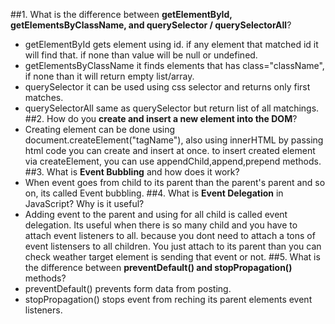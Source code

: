 ##1. What is the difference between **getElementById, getElementsByClassName, and querySelector / querySelectorAll**?
- getElementById gets element using id. if any element that matched id it will find that. if none than value will be null or undefined.
- getElementsByClassName it finds elements that has class="className", if none than it will return empty list/array.
- querySelector it can be used using css selector and returns only first matches.
- querySelectorAll same as querySelector but return list of all matchings.
##2. How do you **create and insert a new element into the DOM**?
- Creating element can be done using document.createElement("tagName"), also using innerHTML by passing html code you can create and insert at once. to insert created element via createElement, you can use appendChild,append,prepend methods.
##3. What is **Event Bubbling** and how does it work?
- When event goes from child to its parent than the parent's parent and so on, its called Event bubbling.
##4. What is **Event Delegation** in JavaScript? Why is it useful?
- Adding event to the parent and using for all child is called event delegation. Its useful when there is so many child and you have to attach event listeners to all. because you dont need to attach a tons of event listensers to all children. You just attach to its parent than you can check weather target element is sending that event or not.
##5. What is the difference between **preventDefault() and stopPropagation()** methods?
- preventDefault() prevents form data from posting.
- stopPropagation() stops event from reching its parent elements event listeners.